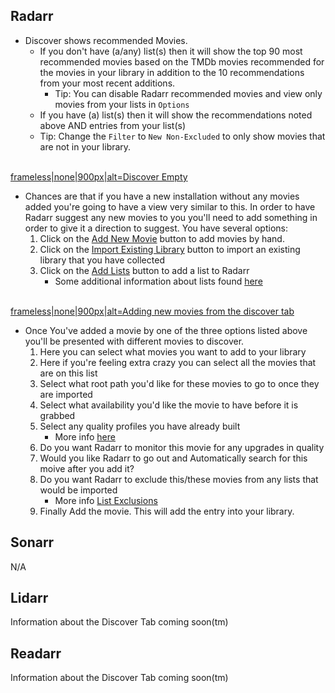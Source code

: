 Radarr
------

<section begin=radarr_library_discover />

-   Discover shows recommended Movies.
    -   If you don\'t have (a/any) list(s) then it will show the top 90
        most recommended movies based on the TMDb movies recommended for
        the movies in your library in addition to the 10 recommendations
        from your most recent additions.
        -   Tip: You can disable Radarr recommended movies and view only
            movies from your lists in `Options`
    -   If you have (a) list(s) then it will show the recommendations
        noted above AND entries from your list(s)
    -   Tip: Change the `Filter` to `New Non-Excluded` to only show
        movies that are not in your library.

\
[frameless\|none\|900px\|alt=Discover
Empty](file:radarr-discover-empty.png "wikilink")

-   Chances are that if you have a new installation without any movies
    added you\'re going to have a view very similar to this. In order to
    have Radarr suggest any new movies to you you\'ll need to add
    something in order to give it a direction to suggest. You have
    several options:
    1.  Click on the [Add New Movie](Radarr_Library#Add_New "wikilink")
        button to add movies by hand.
    2.  Click on the [Import Existing
        Library](Radarr_Library#Library_Import "wikilink") button to
        import an existing library that you have collected
    3.  Click on the [Add Lists](Radarr_Settings#Lists "wikilink")
        button to add a list to Radarr
        -   Some additional information about lists found
            [here](Radarr_FAQ#What_are_Lists_and_what_can_they_do_for_me? "wikilink")

\
[frameless\|none\|900px\|alt=Adding new movies from the discover
tab](file:radarr-discover-add-new-movies.png "wikilink")

-   Once You\'ve added a movie by one of the three options listed above
    you\'ll be presented with different movies to discover.
    1.  Here you can select what movies you want to add to your library
    2.  Here if you\'re feeling extra crazy you can select all the
        movies that are on this list
    3.  Select what root path you\'d like for these movies to go to once
        they are imported
    4.  Select what availability you\'d like the movie to have before it
        is grabbed
    5.  Select any quality profiles you have already built
        -   More info
            [here](Radarr_Settings#Quality_Profiles "wikilink")
    6.  Do you want Radarr to monitor this movie for any upgrades in
        quality
    7.  Would you like Radarr to go out and Automatically search for
        this moive after you add it?
    8.  Do you want Radarr to exclude this/these movies from any lists
        that would be imported
        -   More info [List
            Exclusions](Radarr_Settings#List_Exclusion "wikilink")
    9.  Finally Add the movie. This will add the entry into your
        library.

<section end=radarr_library_discover />

Sonarr
------

<section begin=sonarr_library_discover />

N/A

<section end=sonarr_library_discover />

Lidarr
------

<section begin=lidarr_library_discover />

Information about the Discover Tab coming soon(tm)

<section end=lidarr_library_discover />

Readarr
-------

<section begin=readarr_library_discover />

Information about the Discover Tab coming soon(tm)

<section end=readarr_library_discover />
